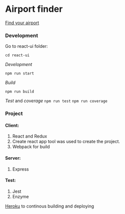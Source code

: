
# Airport finder

[Find your airport](https://airportfinder.herokuapp.com/)


### Development

Go to react-ui folder:

`cd react-ui`

*Development*

`npm run start`

*Build*

`npm run build`

*Test* and *coverage*
`npm run test`
`npm run coverage`

### Project

#### Client: 
1. React and Redux
2. Create react app tool was used to create the project.
3. Webpack for build

#### Server:
1. Express

#### Test:
1. Jest
2. Enzyme

[Heroku](https://devcenter.heroku.com/) to continous building and deploying